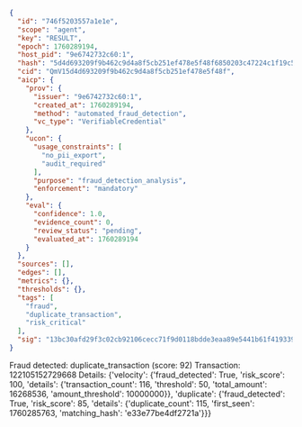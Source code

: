 ```json
{
  "id": "746f5203557a1e1e",
  "scope": "agent",
  "key": "RESULT",
  "epoch": 1760289194,
  "host_pid": "9e6742732c60:1",
  "hash": "5d4d693209f9b462c9d4a8f5cb251ef478e5f48f6850203c47224c1f19c5de2e",
  "cid": "QmV15d4d693209f9b462c9d4a8f5cb251ef478e5f48f",
  "aicp": {
    "prov": {
      "issuer": "9e6742732c60:1",
      "created_at": 1760289194,
      "method": "automated_fraud_detection",
      "vc_type": "VerifiableCredential"
    },
    "ucon": {
      "usage_constraints": [
        "no_pii_export",
        "audit_required"
      ],
      "purpose": "fraud_detection_analysis",
      "enforcement": "mandatory"
    },
    "eval": {
      "confidence": 1.0,
      "evidence_count": 0,
      "review_status": "pending",
      "evaluated_at": 1760289194
    }
  },
  "sources": [],
  "edges": [],
  "metrics": {},
  "thresholds": {},
  "tags": [
    "fraud",
    "duplicate_transaction",
    "risk_critical"
  ],
  "sig": "13bc30afd29f3c02cb92106cecc71f9d0118bdde3eaa89e5441b61f4193391df"
}
```

Fraud detected: duplicate_transaction (score: 92)
Transaction: 122105152729668
Details: {'velocity': {'fraud_detected': True, 'risk_score': 100, 'details': {'transaction_count': 116, 'threshold': 50, 'total_amount': 16268536, 'amount_threshold': 10000000}}, 'duplicate': {'fraud_detected': True, 'risk_score': 85, 'details': {'duplicate_count': 115, 'first_seen': 1760285763, 'matching_hash': 'e33e77be4df2721a'}}}